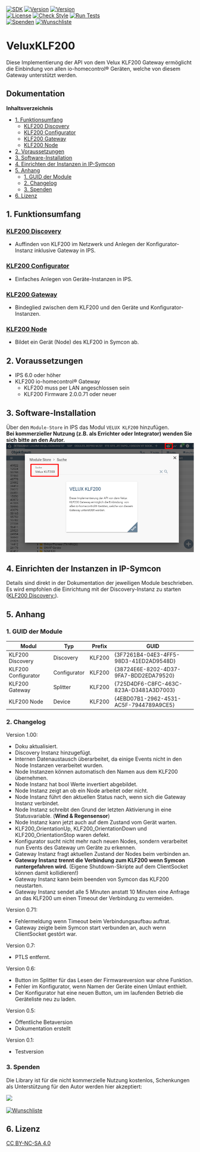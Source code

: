 [![SDK](https://img.shields.io/badge/Symcon-PHPModul-red.svg?style=flat-square)](https://www.symcon.de/service/dokumentation/entwicklerbereich/sdk-tools/sdk-php/)
[![Version](https://img.shields.io/badge/Modul%20Version-1.00-blue.svg?style=flat-square)](https://community.symcon.de/t/modul-velux-klf200/50429)
[![Version](https://img.shields.io/badge/Symcon%20Version-6.0%20%3E-green.svg?style=flat-square)](https://www.symcon.de/de/service/dokumentation/installation/migrationen/v55-v60-q3-2021/)  
[![License](https://img.shields.io/badge/License-CC%20BY--NC--SA%204.0-green.svg?style=flat-square)](https://creativecommons.org/licenses/by-nc-sa/4.0/)
[![Check Style](https://github.com/Nall-chan/VeluxKLF200/workflows/Check%20Style/badge.svg)](https://github.com/Nall-chan/VeluxKLF200/actions) [![Run Tests](https://github.com/Nall-chan/VeluxKLF200/workflows/Run%20Tests/badge.svg)](https://github.com/Nall-chan/VeluxKLF200/actions)  
[![Spenden](https://www.paypalobjects.com/de_DE/DE/i/btn/btn_donate_SM.gif)](#3-spenden)
[![Wunschliste](https://img.shields.io/badge/Wunschliste-Amazon-ff69fb.svg)](#3-spenden)  
# VeluxKLF200 <!-- omit in toc -->

Diese Implementierung der API von dem Velux KLF200 Gateway
ermöglicht die Einbindung von allen io-homecontrol® Geräten, welche von diesem Gateway unterstützt werden.  


## Dokumentation <!-- omit in toc -->

**Inhaltsverzeichnis**

- [1. Funktionsumfang](#1-funktionsumfang)
  - [KLF200 Discovery](#klf200-discovery)
  - [KLF200 Configurator](#klf200-configurator)
  - [KLF200 Gateway](#klf200-gateway)
  - [KLF200 Node](#klf200-node)
- [2. Voraussetzungen](#2-voraussetzungen)
- [3. Software-Installation](#3-software-installation)
- [4. Einrichten der Instanzen in IP-Symcon](#4-einrichten-der-instanzen-in-ip-symcon)
- [5. Anhang](#5-anhang)
  - [1. GUID der Module](#1-guid-der-module)
  - [2. Changelog](#2-changelog)
  - [3. Spenden](#3-spenden)
- [6. Lizenz](#6-lizenz)

## 1. Funktionsumfang

### [KLF200 Discovery](KLF200Discovery/README.md)  
 - Auffinden von KLF200 im Netzwerk und Anlegen der Konfigurator-Instanz inklusive Gateway in IPS.  

### [KLF200 Configurator](KLF200Configurator/README.md)  
 - Einfaches Anlegen von Geräte-Instanzen in IPS.  
  
### [KLF200 Gateway](KLF200Gateway/README.md)  
 - Bindeglied zwischen dem KLF200 und den Geräte und Konfigurator-Instanzen.  
  
### [KLF200 Node](KLF200Node/README.md)  
  - Bildet ein Gerät (Node) des KLF200 in Symcon ab.  
  
## 2. Voraussetzungen

 - IPS 6.0 oder höher  
 - KLF200 io-homecontrol® Gateway  
    - KLF200 muss per LAN angeschlossen sein  
    - KLF200 Firmware 2.0.0.71 oder neuer   

## 3. Software-Installation

  Über den `Module-Store` in IPS das Modul `VELUX KLF200` hinzufügen.  
   **Bei kommerzieller Nutzung (z.B. als Errichter oder Integrator) wenden Sie sich bitte an den Autor.**  
![Module-Store](imgs/install.png)  

## 4. Einrichten der Instanzen in IP-Symcon

Details sind direkt in der Dokumentation der jeweiligen Module beschrieben.  
Es wird empfohlen die Einrichtung mit der Discovery-Instanz zu starten ([KLF200 Discovery:](KLF200Discovery/README.md)).  

## 5. Anhang

###  1. GUID der Module
 
 
| Modul               | Typ          | Prefix | GUID                                   |
| ------------------- | ------------ | ------ | -------------------------------------- |
| KLF200 Discovery    | Discovery    | KLF200 | {3F7261B4-04E3-4FF5-98D3-41ED2AD9548D} |
| KLF200 Configurator | Configurator | KLF200 | {38724E6E-8202-4D37-9FA7-BDD2EDA79520} |
| KLF200 Gateway      | Splitter     | KLF200 | {725D4DF6-C8FC-463C-823A-D3481A3D7003} |
| KLF200 Node         | Device       | KLF200 | {4EBD07B1-2962-4531-AC5F-7944789A9CE5} |

### 2. Changelog

 Version 1.00:
 - Doku aktualisiert.  
 - Discovery Instanz hinzugefügt.  
 - Internen Datenaustausch überarbeitet, da einige Events nicht in den Node Instanzen verarbeitet wurden.  
 - Node Instanzen können automatisch den Namen aus dem KLF200 übernehmen.  
 - Node Instanz hat bool Werte invertiert abgebildet.  
 - Node Instanz zeigt an ob ein Node arbeitet oder nicht.  
 - Node Instanz führt den aktuellen Status nach, wenn sich die Gateway Instanz verbindet.  
 - Node Instanz schreibt den Grund der letzten Aktivierung in eine Statusvariable. (**Wind & Regensensor**)  
 - Node Instanz kann jetzt auch auf dem Zustand vom Gerät warten.  
 - KLF200_OrientationUp, KLF200_OrientationDown und KLF200_OrientationStop waren defekt.  
 - Konfigurator sucht nicht mehr nach neuen Nodes, sondern verarbeitet nun Events des Gateway um Geräte zu erkennen.  
 - Gateway Instanz fragt aktuellen Zustand der Nodes beim verbinden an.  
 - **Gateway Instanz trennt die Verbindung zum KLF200 wenn Symcon runtergefahren wird.** (Eigene Shutdown-Skripte auf dem ClientSocket können damit kollidieren!)  
 - Gateway Instanz kann beim beenden von Symcon das KLF200 neustarten.  
 - Gateway Instanz sendet alle 5 Minuten anstatt 10 Minuten eine Anfrage an das KLF200 um einen Timeout der Verbindung zu vermeiden.  

 Version 0.71:
 - Fehlermeldung wenn Timeout beim Verbindungsaufbau auftrat.  
 - Gateway zeigte beim Symcon start verbunden an, auch wenn ClientSocket gestört war.  

 Version 0.7:
 - PTLS entfernt.  
  
 Version 0.6:
 - Button im Splitter für das Lesen der Firmwareversion war ohne Funktion.  
 - Fehler im Konfigurator, wenn Namen der Geräte einen Umlaut enthielt.  
 - Der Konfigurator hat eine neuen Button, um im laufenden Betrieb die Geräteliste neu zu laden.  

 Version 0.5:  
 - Öffentliche Betaversion  
 - Dokumentation erstellt  

 Version 0.1:  
 - Testversion  


### 3. Spenden  
  
  Die Library ist für die nicht kommerzielle Nutzung kostenlos, Schenkungen als Unterstützung für den Autor werden hier akzeptiert:  

<a href="https://www.paypal.com/donate?hosted_button_id=G2SLW2MEMQZH2" target="_blank"><img src="https://www.paypalobjects.com/de_DE/DE/i/btn/btn_donate_LG.gif" border="0" /></a>  

[![Wunschliste](https://img.shields.io/badge/Wunschliste-Amazon-ff69fb.svg)](https://www.amazon.de/hz/wishlist/ls/YU4AI9AQT9F?ref_=wl_share) 

## 6. Lizenz

  [CC BY-NC-SA 4.0](https://creativecommons.org/licenses/by-nc-sa/4.0/)  